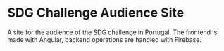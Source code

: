 # SDG Challenge Audience Site
A site for the audience of the SDG challenge in Portugal.
The frontend is made with Angular, backend operations are handled with Firebase.
